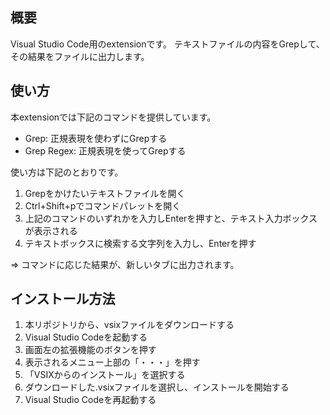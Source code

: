 ## 概要
Visual Studio Code用のextensionです。
テキストファイルの内容をGrepして、その結果をファイルに出力します。

## 使い方
本extensionでは下記のコマンドを提供しています。

* Grep: 正規表現を使わずにGrepする
* Grep Regex: 正規表現を使ってGrepする

使い方は下記のとおりです。

1. Grepをかけたいテキストファイルを開く
2. Ctrl+Shift+pでコマンドパレットを開く
3. 上記のコマンドのいずれかを入力しEnterを押すと、テキスト入力ボックスが表示される
4. テキストボックスに検索する文字列を入力し、Enterを押す

=> コマンドに応じた結果が、新しいタブに出力されます。

## インストール方法

1. 本リポジトリから、vsixファイルをダウンロードする
2. Visual Studio Codeを起動する
3. 画面左の拡張機能のボタンを押す
4. 表示されるメニュー上部の「・・・」を押す
5. 「VSIXからのインストール」を選択する
6. ダウンロードした.vsixファイルを選択し、インストールを開始する
7. Visual Studio Codeを再起動する
